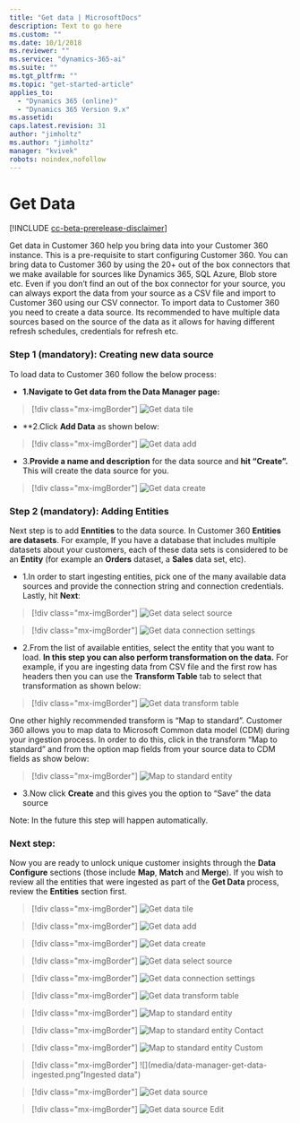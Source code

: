 ```yaml
---
title: "Get data | MicrosoftDocs"
description: Text to go here
ms.custom: ""
ms.date: 10/1/2018
ms.reviewer: ""
ms.service: "dynamics-365-ai"
ms.suite: ""
ms.tgt_pltfrm: ""
ms.topic: "get-started-article"
applies_to: 
  - "Dynamics 365 (online)"
  - "Dynamics 365 Version 9.x"
ms.assetid: 
caps.latest.revision: 31
author: "jimholtz"
ms.author: "jimholtz"
manager: "kvivek"
robots: noindex,nofollow
---
```

# Get Data

[!INCLUDE [cc-beta-prerelease-disclaimer](../includes/cc-beta-prerelease-disclaimer.md)]

Get data in Customer 360 help you bring data into your Customer 360 instance. This is a pre-requisite to start configuring Customer 360. You can bring data to Customer 360 by using the 20+ out of the box connectors that we make available for sources like Dynamics 365, SQL Azure, Blob store etc. Even if you don’t find an out of the box connector for your source, you can always export the data from your source as a CSV file and import to Customer 360 using our CSV connector. To import data to Customer 360 you need to create a data source. Its recommended to have multiple data sources based on the source of the data as it allows for having different refresh schedules, credentials for refresh etc. 

### Step 1 (mandatory): Creating new data source
To load data to Customer 360 follow the below process:

- **1.Navigate to Get data from the Data Manager page:**

> [!div class="mx-imgBorder"] 
> ![](media/data-manager-get-data-tile.png "Get data tile")

- **2.Click **Add Data** as shown below:

> [!div class="mx-imgBorder"] 
> ![](media/data-manager-get-data-add.png "Get data add")

- 3.**Provide a name and description** for the data source and **hit “Create”.** This will create the data source for you. 

> [!div class="mx-imgBorder"] 
> ![](media/data-manager-get-data-create.png "Get data create")

### Step 2 (mandatory): Adding Entities
Next step is to add **Enntities** to the data source. In Customer 360 **Entities are datasets**. For example, If you have a database that includes multiple datasets about your customers, each of these data sets is considered to be an **Entity** (for example an **Orders** dataset, a **Sales** data set, etc). 

- 1.In order to start ingesting entities, pick one of the many available data sources and provide the connection string and connection credentials. Lastly, hit **Next**:

> [!div class="mx-imgBorder"] 
> ![](media/data-manager-get-select-source.png "Get data select source")


> [!div class="mx-imgBorder"] 
> ![](media/data-manager-get-data-connection-settings.png "Get data connection settings")

- 2.From the list of available entities, select the entity that you want to load. **In this step you can also perform transformation on the data.** For example, if you are ingesting data from CSV file and the first row has headers then you can use the **Transform Table** tab to select that transformation as shown below:

> [!div class="mx-imgBorder"] 
> ![](media/data-manager-get-data-transform-table.png "Get data transform table")

One other highly recommended transform is “Map to standard”. Customer 360 allows you to map data to Microsoft Common data model (CDM) during your ingestion process. In order to do this, click in the transform “Map to standard” and from the option map fields from your source data to CDM fields as show below: 

> [!div class="mx-imgBorder"] 
> ![](media/data-manager-get-data-map-entity.png "Map to standard entity")

- 3.Now click **Create** and this gives you the option to “Save” the data source

Note: In the future this step will happen automatically. 

### Next step: 

Now you are ready to unlock unique customer insights through the **Data Configure** sections (those include **Map**, **Match** and **Merge**). If you wish to review all the entities that were ingested as part of the **Get Data** process, review the **Entities** section first. 

> [!div class="mx-imgBorder"] 
> ![](media/data-manager-get-data-tile.png "Get data tile")

> [!div class="mx-imgBorder"] 
> ![](media/data-manager-get-data-add.png "Get data add")


> [!div class="mx-imgBorder"] 
> ![](media/data-manager-get-data-create.png "Get data create")

> [!div class="mx-imgBorder"] 
> ![](media/data-manager-get-select-source.png "Get data select source")

> [!div class="mx-imgBorder"] 
> ![](media/data-manager-get-data-connection-settings.png "Get data connection settings")

> [!div class="mx-imgBorder"] 
> ![](media/data-manager-get-data-transform-table.png "Get data transform table")

> [!div class="mx-imgBorder"] 
> ![](media/data-manager-get-data-map-entity.png "Map to standard entity")

> [!div class="mx-imgBorder"] 
> ![](media/data-manager-get-data-map-contact.png "Map to standard entity Contact")

> [!div class="mx-imgBorder"] 
> ![](media/data-manager-get-data-map-custom.png "Map to standard entity Custom")

> [!div class="mx-imgBorder"] 
> ![](media/data-manager-get-data-ingested.png"Ingested data")

> [!div class="mx-imgBorder"] 
> ![](media/data-manager-get-data-source.png "Get data source")

> [!div class="mx-imgBorder"] 
> ![](media/data-manager-get-data-source-edit.png "Get data source Edit")




